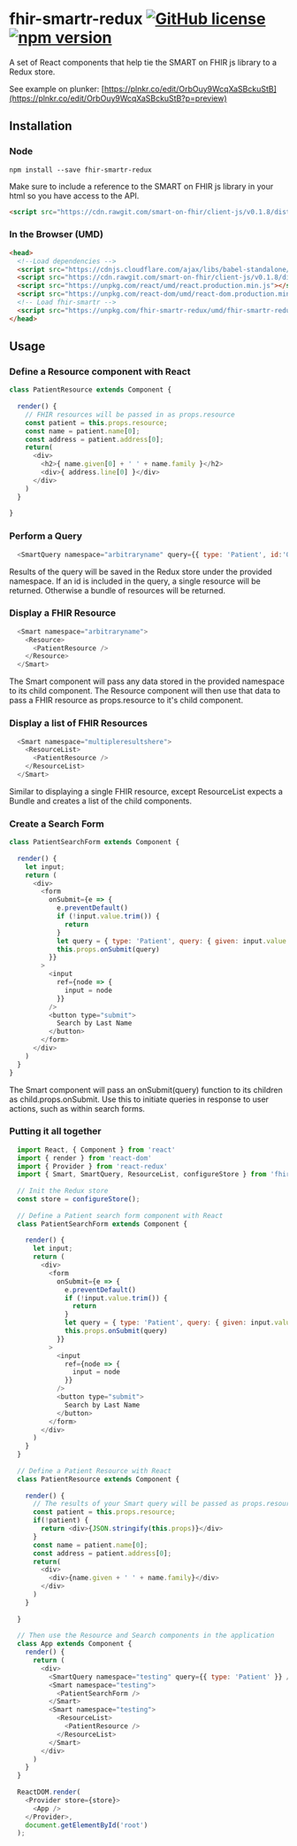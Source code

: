 # fhir-smartr-redux [![GitHub license](https://img.shields.io/badge/license-MIT-blue.svg)](https://github.com/DLSNNG/fhir-smartr/blob/master/LICENSE) [![npm version](https://badge.fury.io/js/fhir-smartr-redux.svg)](https://badge.fury.io/js/fhir-smartr-redux)

A set of React components that help tie the SMART on FHIR js library to a Redux store.

See example on plunker: [https://plnkr.co/edit/OrbOuy9WcqXaSBckuStB](https://plnkr.co/edit/OrbOuy9WcqXaSBckuStB?p=preview)

## Installation
### Node
```
npm install --save fhir-smartr-redux
```
Make sure to include a reference to the SMART on FHIR js library in your html so you have access to the API.
```html
<script src="https://cdn.rawgit.com/smart-on-fhir/client-js/v0.1.8/dist/fhir-client.js"></script>
```

### In the Browser (UMD)
```html
<head>
  <!--Load dependencies -->
  <script src="https://cdnjs.cloudflare.com/ajax/libs/babel-standalone/6.26.0/babel.min.js"></script>
  <script src="https://cdn.rawgit.com/smart-on-fhir/client-js/v0.1.8/dist/fhir-client.js"></script>
  <script src="https://unpkg.com/react/umd/react.production.min.js"></script>
  <script src="https://unpkg.com/react-dom/umd/react-dom.production.min.js"></script>
  <!-- Load fhir-smartr -->
  <script src="https://unpkg.com/fhir-smartr-redux/umd/fhir-smartr-redux.min.js"></script>
</head>
```

## Usage
### Define a Resource component with React
```javascript
class PatientResource extends Component {
  
  render() {
    // FHIR resources will be passed in as props.resource
    const patient = this.props.resource;
    const name = patient.name[0];
    const address = patient.address[0];
    return(
      <div>
        <h2>{ name.given[0] + ' ' + name.family }</h2>
        <div>{ address.line[0] }</div>
      </div>
    )
  }
  
}
```

### Perform a Query
```javascript
  <SmartQuery namespace="arbitraryname" query={{ type: 'Patient', id:'099e7de7-c952-40e2-9b4e-0face78c9d80' }} />
```
Results of the query will be saved in the Redux store under the provided namespace.
If an id is included in the query, a single resource will be returned. 
Otherwise a bundle of resources will be returned.

### Display a FHIR Resource
```javascript
  <Smart namespace="arbitraryname">
    <Resource>
      <PatientResource />
    </Resource>
  </Smart>
```
The Smart component will pass any data stored in the provided namespace to its child component.
The Resource component will then use that data to pass a FHIR resource as props.resource to it's child component.

### Display a list of FHIR Resources
```javascript
  <Smart namespace="multipleresultshere">
    <ResourceList>
      <PatientResource />
    </ResourceList>
  </Smart>
```
Similar to displaying a single FHIR resource, except ResourceList expects a Bundle and creates a list of the child components.

### Create a Search Form
```javascript
class PatientSearchForm extends Component {
  
  render() {
    let input;
    return (
      <div>
        <form
          onSubmit={e => {
            e.preventDefault()
            if (!input.value.trim()) {
              return
            }
            let query = { type: 'Patient', query: { given: input.value.trim() } }
            this.props.onSubmit(query)
          }}
        >
          <input
            ref={node => {
              input = node
            }}
          />
          <button type="submit">
            Search by Last Name
          </button>
        </form>
      </div>
    )
  }
}
```
The Smart component will pass an onSubmit(query) function to its children as child.props.onSubmit. Use this to initiate queries in response to user actions, such as within search forms.

### Putting it all together
```javascript
  import React, { Component } from 'react'
  import { render } from 'react-dom'
  import { Provider } from 'react-redux'
  import { Smart, SmartQuery, ResourceList, configureStore } from 'fhir-smartr-redux'
  
  // Init the Redux store
  const store = configureStore();
  
  // Define a Patient search form component with React
  class PatientSearchForm extends Component {
    
    render() {
      let input;
      return (
        <div>
          <form
            onSubmit={e => {
              e.preventDefault()
              if (!input.value.trim()) {
                return
              }
              let query = { type: 'Patient', query: { given: input.value.trim() } }
              this.props.onSubmit(query)
            }}
          >
            <input
              ref={node => {
                input = node
              }}
            />
            <button type="submit">
              Search by Last Name
            </button>
          </form>
        </div>
      )
    }
  }
  
  // Define a Patient Resource with React
  class PatientResource extends Component {
    
    render() {
      // The results of your Smart query will be passed as props.resource to this component
      const patient = this.props.resource;
      if(!patient) {
        return <div>{JSON.stringify(this.props)}</div>
      }
      const name = patient.name[0];
      const address = patient.address[0];
      return(
        <div>
          <div>{name.given + ' ' + name.family}</div>
        </div>
      )
    }
    
  }
  
  // Then use the Resource and Search components in the application
  class App extends Component {
    render() {
      return (
        <div>
          <SmartQuery namespace="testing" query={{ type: 'Patient' }} />
          <Smart namespace="testing">
            <PatientSearchForm />
          </Smart>
          <Smart namespace="testing">
            <ResourceList>
              <PatientResource />
            </ResourceList>
          </Smart>
        </div>
      )
    }
  }
  
  ReactDOM.render(
    <Provider store={store}>
      <App />
    </Provider>,
    document.getElementById('root')
  );
```

[build-badge]: https://img.shields.io/travis/user/repo/master.png?style=flat-square
[build]: https://travis-ci.org/user/repo

[npm-badge]: https://img.shields.io/npm/v/npm-package.png?style=flat-square
[npm]: https://www.npmjs.org/package/npm-package

[coveralls-badge]: https://img.shields.io/coveralls/user/repo/master.png?style=flat-square
[coveralls]: https://coveralls.io/github/user/repo
